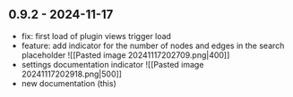 ## 0.9.2 - 2024-11-17
- fix: first load of plugin views trigger load
- feature: add indicator for the number of nodes and edges in the search placeholder
![[Pasted image 20241117202709.png|400]]
- settings documentation indicator
![[Pasted image 20241117202918.png|500]]
- new documentation (this)
